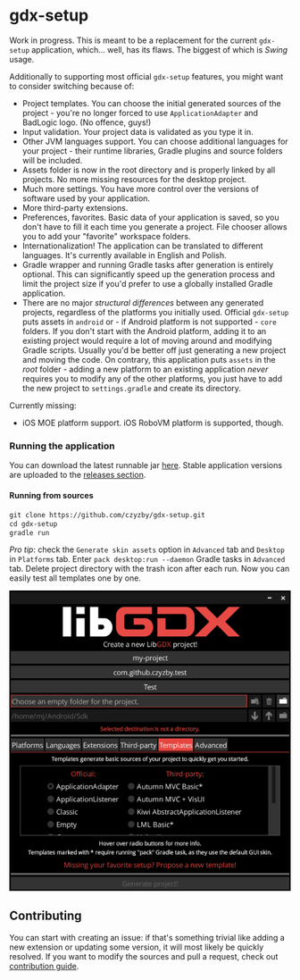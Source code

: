 # gdx-setup

Work in progress. This is meant to be a replacement for the current `gdx-setup` application, which... well, has its flaws. The biggest of which is *Swing* usage.

Additionally to supporting most official `gdx-setup` features, you might want to consider switching because of:
- Project templates. You can choose the initial generated sources of the project - you're no longer forced to use `ApplicationAdapter` and BadLogic logo. (No offence, guys!)
- Input validation. Your project data is validated as you type it in.
- Other JVM languages support. You can choose additional languages for your project - their runtime libraries, Gradle plugins and source folders will be included.
- Assets folder is now in the root directory and is properly linked by all projects. No more missing resources for the desktop project.
- Much more settings. You have more control over the versions of software used by your application.
- More third-party extensions.
- Preferences, favorites. Basic data of your application is saved, so you don't have to fill it each time you generate a project. File chooser allows you to add your "favorite" workspace folders.
- Internationalization! The application can be translated to different languages. It's currently available in English and Polish.
- Gradle wrapper and running Gradle tasks after generation is entirely optional. This can significantly speed up the generation process and limit the project size if you'd prefer to use a globally installed Gradle application.
- There are no major *structural differences* between any generated projects, regardless of the platforms you initially used. Official `gdx-setup` puts assets in `android` or - if Android platform is not supported - `core` folders. If you don't start with the Android platform, adding it to an existing project would require a lot of moving around and modifying Gradle scripts. Usually you'd be better off just generating a new project and moving the code. On contrary, this application puts `assets` in the *root* folder - adding a new platform to an existing application *never* requires you to modify any of the other platforms, you just have to add the new project to `settings.gradle` and create its directory.

Currently missing:
- iOS MOE platform support. iOS RoboVM platform is supported, though.

### Running the application

You can download the latest runnable jar [here](https://dl.kotcrab.com/libgdx/gdx-setup-latest.jar). Stable application versions are uploaded to the [releases section](https://github.com/czyzby/gdx-setup/releases).

#### Running from sources

```
git clone https://github.com/czyzby/gdx-setup.git
cd gdx-setup
gradle run
```

*Pro tip*: check the `Generate skin assets` option in `Advanced` tab and `Desktop` in `Platforms` tab. Enter `pack desktop:run --daemon` Gradle tasks in `Advanced` tab. Delete project directory with the trash icon after each run. Now you can easily test all templates one by one.

![gdx-setup](gdx-setup.png)

## Contributing

You can start with creating an issue: if that's something trivial like adding a new extension or updating some version, it will most likely be quickly resolved. If you want to modify the sources and pull a request, check out [contribution guide](CONTRIBUTING.md).
